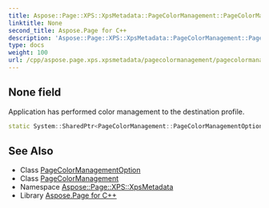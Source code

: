 ```yaml
---
title: Aspose::Page::XPS::XpsMetadata::PageColorManagement::PageColorManagementOption::None field
linktitle: None
second_title: Aspose.Page for C++
description: 'Aspose::Page::XPS::XpsMetadata::PageColorManagement::PageColorManagementOption::None field. Application has performed color management to the destination profile in C++.'
type: docs
weight: 100
url: /cpp/aspose.page.xps.xpsmetadata/pagecolormanagement/pagecolormanagementoption/none/
---
```

## None field


Application has performed color management to the destination profile.

```cpp
static System::SharedPtr<PageColorManagement::PageColorManagementOption> Aspose::Page::XPS::XpsMetadata::PageColorManagement::PageColorManagementOption::None
```

## See Also

* Class [PageColorManagementOption](../)
* Class [PageColorManagement](../../)
* Namespace [Aspose::Page::XPS::XpsMetadata](../../../)
* Library [Aspose.Page for C++](../../../../)
